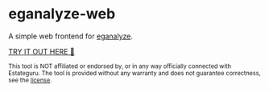 # eganalyze-web

A simple web frontend for [eganalyze](https://github.com/kennell/eganalyze).

[TRY IT OUT HERE 🚀](https://eganalyze.herokuapp.com/)

<sub>This tool is NOT affiliated or endorsed by, or in any way officially connected with Estateguru. The tool is provided without any warranty and does not guarantee correctness, see the [license](LICENSE).</sub>